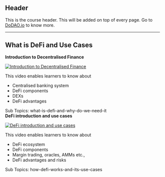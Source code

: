 ## Header
This is the course header. This will be added on top of every page. Go to [DoDAO.io](https://www.dodao.io) to know more.

 ---
 
 ## What is DeFi and Use Cases
 
  **Introduction to Decentralised Finance**
 
 [![Introduction to Decentralised Finance](https://img.youtube.com/vi/btB__oHQ0sU/0.jpg)](https://www.youtube.com/watch?v=btB__oHQ0sU)     
 
 This video enables learners to know about
  * Centralised banking system
  * DeFi components    
  * DEXs
  * DeFi advantages
    
 
 Sub Topics: what-is-defi-and-why-do-we-need-it    
  **DeFi introduction and use cases**
 
 [![DeFi introduction and use cases](https://img.youtube.com/vi/btB__oHQ0sU/0.jpg)](https://www.youtube.com/watch?v=btB__oHQ0sU)     
 
 This video enables learners to know about
  * DeFi ecosystem
  * DeFi components    
  * Margin trading, oracles, AMMs etc.,
  * DeFi advantages and risks
    
 
 Sub Topics: how-defi-works-and-its-use-cases    
 
